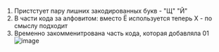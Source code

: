1. Пристстует пару лишних закодированных букв - "Щ" "Й"
2. В части кода за алфовитом: вместо Ё используется теперь Х - по смыслу подходит 
3. Временно закомменитрована часть кода, которая добавляла 01
![image](https://github.com/user-attachments/assets/78f353cd-043d-45fe-a147-1c76752b13fe)
